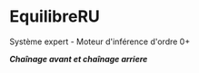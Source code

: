 # EquilibreRU

Système expert - Moteur d'inférence d'ordre 0+

**_Chaînage avant et chaînage arriere_**
